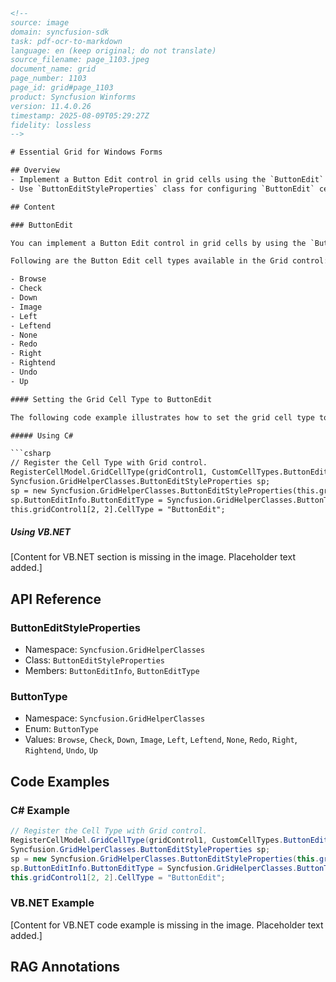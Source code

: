 ```html
<!-- 
source: image
domain: syncfusion-sdk
task: pdf-ocr-to-markdown
language: en (keep original; do not translate)
source_filename: page_1103.jpeg
document_name: grid
page_number: 1103
page_id: grid#page_1103
product: Syncfusion Winforms
version: 11.4.0.26
timestamp: 2025-08-09T05:29:27Z
fidelity: lossless
-->

# Essential Grid for Windows Forms

## Overview
- Implement a Button Edit control in grid cells using the `ButtonEdit` cell type.
- Use `ButtonEditStyleProperties` class for configuring `ButtonEdit` cell types.

## Content

### ButtonEdit

You can implement a Button Edit control in grid cells by using the `ButtonEdit` cell type. `ButtonEdit` cell types can be used by initializing the `ButtonEditStyleProperties` class for the grid cells.

Following are the Button Edit cell types available in the Grid control:

- Browse
- Check
- Down
- Image
- Left
- Leftend
- None
- Redo
- Right
- Rightend
- Undo
- Up

#### Setting the Grid Cell Type to ButtonEdit

The following code example illustrates how to set the grid cell type to `ButtonEdit`.

##### Using C#

```csharp
// Register the Cell Type with Grid control.
RegisterCellModel.GridCellType(gridControl1, CustomCellTypes.ButtonEdit);
Syncfusion.GridHelperClasses.ButtonEditStyleProperties sp;
sp = new Syncfusion.GridHelperClasses.ButtonEditStyleProperties(this.gridControl1[rowIndex, colIndex]);
sp.ButtonEditInfo.ButtonEditType = Syncfusion.GridHelperClasses.ButtonType.Browse;
this.gridControl1[2, 2].CellType = "ButtonEdit";
```

##### Using VB.NET

[Content for VB.NET section is missing in the image. Placeholder text added.]

## API Reference

### ButtonEditStyleProperties

- Namespace: `Syncfusion.GridHelperClasses`
- Class: `ButtonEditStyleProperties`
- Members: `ButtonEditInfo`, `ButtonEditType`

### ButtonType

- Namespace: `Syncfusion.GridHelperClasses`
- Enum: `ButtonType`
- Values: `Browse`, `Check`, `Down`, `Image`, `Left`, `Leftend`, `None`, `Redo`, `Right`, `Rightend`, `Undo`, `Up`

## Code Examples

### C# Example

```csharp
// Register the Cell Type with Grid control.
RegisterCellModel.GridCellType(gridControl1, CustomCellTypes.ButtonEdit);
Syncfusion.GridHelperClasses.ButtonEditStyleProperties sp;
sp = new Syncfusion.GridHelperClasses.ButtonEditStyleProperties(this.gridControl1[rowIndex, colIndex]);
sp.ButtonEditInfo.ButtonEditType = Syncfusion.GridHelperClasses.ButtonType.Browse;
this.gridControl1[2, 2].CellType = "ButtonEdit";
```

### VB.NET Example

[Content for VB.NET code example is missing in the image. Placeholder text added.]

## RAG Annotations
<!-- tags: [ButtonEdit, Grid, Grid control, CellType, ButtonEditStyleProperties, ButtonType, ButtonEdit cell types, C#, VB.NET] keywords: [grid cells, Button Edit control, CellType registration, ButtonEdit, ButtonEditStyleProperties, ButtonEdit cell types, C#, VB.NET] -->
```